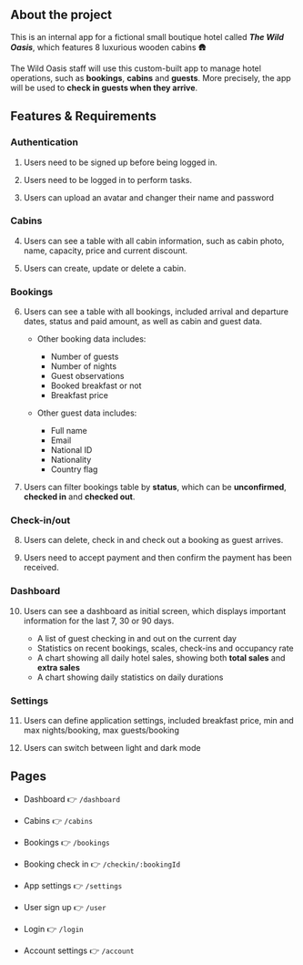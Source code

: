 ## About the project

This is an internal app for a fictional small boutique hotel called **_The Wild Oasis_**, which features 8 luxurious wooden cabins 🛖

The Wild Oasis staff will use this custom-built app to manage hotel operations, such as **bookings**, **cabins** and **guests**. More precisely, the app will be used to **check in guests when they arrive**.

## Features & Requirements

### Authentication
1. Users need to be signed up before being logged in.

2. Users need to be logged in to perform tasks.

3. Users can upload an avatar and changer their name and password

### Cabins
4. Users can see a table with all cabin information, such as cabin photo, name, capacity, price and current discount.

5. Users can create, update or delete a cabin.

### Bookings
6. Users can see a table with all bookings, included arrival and departure dates, status and paid amount, as well as cabin and guest data.
    - Other booking data includes:
        - Number of guests
        - Number of nights
        - Guest observations
        - Booked breakfast or not
        - Breakfast price

    - Other guest data includes:
        - Full name
        - Email
        - National ID
        - Nationality
        - Country flag

7. Users can filter bookings table by **status**, which can be **unconfirmed**, **checked in** and **checked out**.

### Check-in/out
8. Users can delete, check in and check out a booking as guest arrives.

9. Users need to accept payment and then confirm the payment has been received.

### Dashboard
10. Users can see a dashboard as initial screen, which displays important information for the last 7, 30 or 90 days.

    - A list of guest checking in and out on the current day
    - Statistics on recent bookings, scales, check-ins and occupancy rate
    - A chart showing all daily hotel sales, showing both **total sales** and **extra sales**  
    - A chart showing daily statistics on daily durations

### Settings
11. Users can define application settings, included breakfast price, min and max nights/booking, max guests/booking

12. Users can switch between light and dark mode

## Pages
- Dashboard 👉 `/dashboard`

- Cabins 👉 `/cabins`

- Bookings 👉 `/bookings`

- Booking check in 👉 `/checkin/:bookingId`

- App settings 👉 `/settings`

- User sign up 👉 `/user`

- Login 👉 `/login`

- Account settings 👉 `/account`
